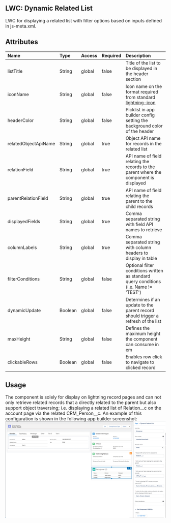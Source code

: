 ## LWC: Dynamic Related List

LWC for displaying a related list with filter options based on inputs defined in js-meta.xml.

## Attributes

| Name                 | Type    | Access | Required | Description                                                                                                                                            |
| :------------------- | :------ | :----- | :------- | :----------------------------------------------------------------------------------------------------------------------------------------------------- |
| listTitle            | String  | global | false    | Title of the list to be displayed in the header section                                                                                                |
| iconName             | String  | global | false    | Icon name on the format required from standard [lightning-icon](https://developer.salesforce.com/docs/component-library/bundle/lightning-icon/example) |
| headerColor          | String  | global | false    | Picklist in app builder config setting the background color of the header                                                                              |
| relatedObjectApiName | String  | global | true     | Object API name for records in the related list                                                                                                        |
| relationField        | String  | global | true     | API name of field relating the records to the parent where the component is displayed                                                                  |
| parentRelationField  | String  | global | true     | API name of field relating the parent to the child records                                                                                             |
| displayedFields      | String  | global | true     | Comma separated string with field API names to retrieve                                                                                                |
| columnLabels         | String  | global | true     | Comma separated string with column headers to display in table                                                                                         |
| filterConditions     | String  | global | false    | Optional filter conditions written as standard query conditions (i.e. Name != 'TEST')                                                                  |
| dynamicUpdate        | Boolean | global | false    | Determines if an update to the parent record should trigger a refresh of the list                                                                      |
| maxHeight            | String  | global | false    | Defines the maximum height the component can consume in em                                                                                             |
| clickableRows        | Boolean | global | false    | Enables row click to navigate to clicked record                                                                                                        |

## Usage

The component is solely for display on lightning record pages and can not only retrieve related records that a directly related to the parent but also support object traversing; i.e. displaying a related list of Relation\_\_c on the account page via the related CRM_Person\_\_c. An example of this configuration is shown in the following app builder screenshot:
![App builder configuration](App_Builder_Setup.png)
